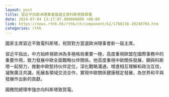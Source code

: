 ```yaml
---
layout: post
title: 習近平向歐洲理事會當選主席科斯塔致賀電
date: 2024-07-04 13:17:07.000000000 +08:00
link: https://news.rthk.hk/rthk/ch/component/k2/1760216-20240704.htm
categories: rthk
---
```


國家主席習近平致電科斯塔，祝賀對方當選歐洲理事會新一屆主席。

習近平指出，中方始終視歐洲為多極格局重要一極，高度重視歐盟在國際事務中的重要作用，致力發展中歐全面戰略伙伴關係。他高度重視中歐關係發展，願與科斯塔一起努力，推動中歐堅持伙伴定位，深化戰略溝通，增進相互理解和政治互信，凝聚廣泛共識，拓展各領域交流合作，實現中歐關係健康穩定發展，為世界和平與發展作出新的貢獻。

國務院總理李強亦向科斯塔致賀電。
